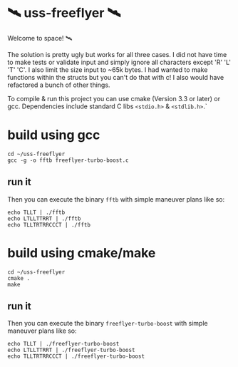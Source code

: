 # 🛰 uss-freeflyer 🛰

Welcome to space! 🛰

The solution is pretty ugly but works for all three cases.
I did not have time to make tests or validate input and simply ignore all characters except 'R' 'L' 'T' 'C'. I also limit the size input to ~65k bytes.
I had wanted to make functions within the structs but you can't do that with c!
I also would have refactored a bunch of other things.

To compile & run this project you can use cmake (Version 3.3 or later) or gcc.
Dependencies include standard C libs `<stdio.h>` & `<stdlib.h>`.`

# build using gcc
```
cd ~/uss-freeflyer
gcc -g -o fftb freeflyer-turbo-boost.c
```

## run it
Then you can execute the binary `fftb` with simple maneuver plans like so:
```
echo TLLT | ./fftb
echo LTLLTTRRT | ./fftb
echo TLLTRTRRCCCT | ./fftb
```

# build using cmake/make
```
cd ~/uss-freeflyer
cmake .
make
```

## run it
Then you can execute the binary `freeflyer-turbo-boost` with simple maneuver plans like so:
```
echo TLLT | ./freeflyer-turbo-boost
echo LTLLTTRRT | ./freeflyer-turbo-boost
echo TLLTRTRRCCCT | ./freeflyer-turbo-boost
```
